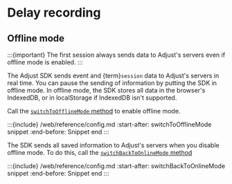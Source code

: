 # Delay recording

## Offline mode

:::{important}
The first session always sends data to Adjust's servers even if offline mode is enabled.
:::

The Adjust SDK sends event and {term}`session` data to Adjust's servers in real time. You can pause the sending of information by putting the SDK in offline mode. In offline mode, the SDK stores all data in the browser's IndexedDB, or in localStorage if IndexedDB isn't supported.

Call the [`switchToOfflineMode` method](#web-switchtoofflinemode-invocation) to enable offline mode.

:::{include} /web/reference/config.md
:start-after: switchToOfflineMode snippet
:end-before: Snippet end
:::

The SDK sends all saved information to Adjust's servers when you disable offline mode. To do this, call the [`switchBackToOnlineMode` method](#web-switchbacktoonlinemode-invocation)

:::{include} /web/reference/config.md
:start-after: switchBackToOnlineMode snippet
:end-before: Snippet end
:::

